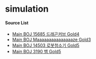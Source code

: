 # simulation

#### Source List

- [Main BOJ 15685 드래곤커브 Gold4](./Main_BOJ_15685_드래곤커브_Gold4_92ms.java)
- [Main BOJ Maaaaaaaaaaaaaaaze Gold3](./Main_BOJ_16985_Maaaaaaaze_Gold3_1048ms.java)
- [Main BOJ 14503 로봇청소기 Gold5](./Main_BOJ_14503_로봇청소기_Gold5.java)
- [Main BOJ 3190 뱀 Gold5](./Main_BOJ_3190_%EB%B1%80_Gold5_84ms.java)